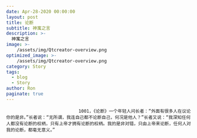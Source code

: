 ```yaml
---
date: Apr-28-2020 00:00:00
layout: post
title: 论断
subtitle: 神寓之言
description: >-
  神寓之言
image: >-
    /assets/img/Qtcreator-overview.png
optimized_image: >-
    /assets/img/Qtcreator-overview.png
category: Story
tags:
  - blog
  - Story
author: Ron
paginate: true
---
```


							　　1001，《论断》一个年轻人问长者：“外面有很多人在议论你的是非。”长者说：“无所谓，我连自己都不论断自己，何况是他人？”长者又说：“我深知任何人都没有论断的权柄，只有上帝才拥有论断的权柄。我的是非对错，只由上帝来论断，任何人对我的论断，都毫无意义。”
							
							
						